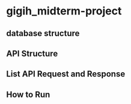 # gigih_midterm-project

## database structure


## API Structure


## List API Request and Response


## How to Run
